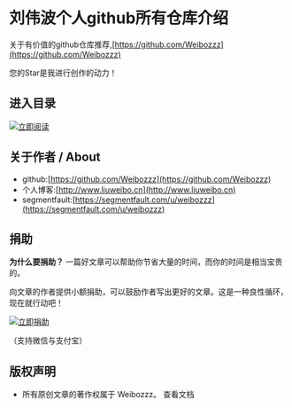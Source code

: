 # 刘伟波个人github所有仓库介绍
关于有价值的github仓库推荐,[https://github.com/Weibozzz](https://github.com/Weibozzz)

您的Star是我进行创作的动力！
## 进入目录
[![立即阅读](https://weibozzz.github.io/assets/github-icons/start-read.png)](http://www.liuweibo.cn:4321)
## 关于作者 / About

- github:[https://github.com/Weibozzz](https://github.com/Weibozzz)
- 个人博客:[http://www.liuweibo.cn](http://www.liuweibo.cn)
- segmentfault:[https://segmentfault.com/u/weibozzz](https://segmentfault.com/u/weibozzz)

## 捐助
**为什么要捐助？**
一篇好文章可以帮助你节省大量的时间，而你的时间是相当宝贵的。

向文章的作者提供小额捐助，可以鼓励作者写出更好的文章。这是一种良性循环，现在就行动吧！

[![立即捐助](https://weibozzz.github.io/assets/pay-btn.png)](https://github.com/Weibozzz/study-demos/issues/1)


（支持微信与支付宝）
## 版权声明
- 所有原创文章的著作权属于 Weibozzz。
查看文档



